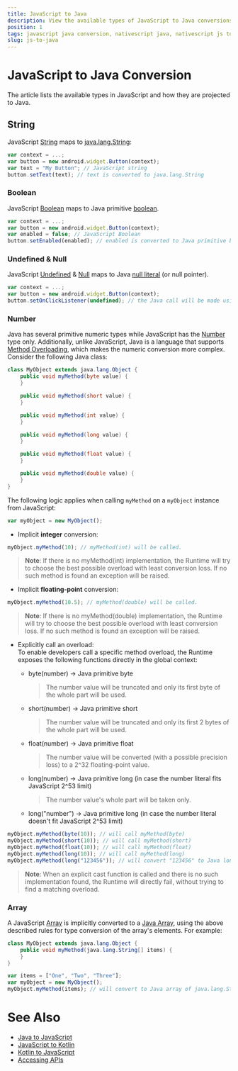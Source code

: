 ```yaml
---
title: JavaScript to Java
description: View the available types of JavaScript to Java conversions in NativeScript, including string, boolean, number, array types, undefined and null.
position: 1
tags: javascript java conversion, nativescript java, nativescript js to java
slug: js-to-java
---
```


# JavaScript to Java Conversion

The article lists the available types in JavaScript and how they are projected to Java.

## String

JavaScript [String](http://www.w3schools.com/jsref/jsref_obj_string.asp) maps to [java.lang.String](http://developer.android.com/reference/java/lang/String.html):

``` JavaScript
var context = ...;
var button = new android.widget.Button(context);
var text = "My Button"; // JavaScript string
button.setText(text); // text is converted to java.lang.String
```

### Boolean

JavaScript [Boolean](http://www.w3schools.com/js/js_booleans.asp) maps to Java primitive [boolean](http://docs.oracle.com/javase/tutorial/java/nutsandbolts/datatypes.html).

``` JavaScript
var context = ...;
var button = new android.widget.Button(context);
var enabled = false; // JavaScript Boolean
button.setEnabled(enabled); // enabled is converted to Java primitive boolean
```

### Undefined & Null

JavaScript [Undefined](http://www.w3schools.com/jsref/jsref_undefined.asp) & [Null](https://www.w3schools.com/js/js_type_conversion.asp) maps to Java [null literal](http://docs.oracle.com/javase/specs/jls/se7/html/jls-3.html#jls-3.10.7) (or null pointer).

``` JavaScript
var context = ...;
var button = new android.widget.Button(context);
button.setOnClickListener(undefined); // the Java call will be made using the null keyword
```

### Number

Java has several primitive numeric types while JavaScript has the [Number](http://www.w3schools.com/jsref/jsref_obj_number.asp) type only. Additionally, unlike JavaScript, Java is a language that supports [Method Overloading](http://en.wikipedia.org/wiki/Function_overloading), which makes the numeric conversion more complex. Consider the following Java class:

``` Java
class MyObject extends java.lang.Object {
    public void myMethod(byte value) {
    }

    public void myMethod(short value) {
    }

    public void myMethod(int value) {
    }

    public void myMethod(long value) {
    }

    public void myMethod(float value) {
    }

    public void myMethod(double value) {
    }
}
```

The following logic applies when calling `myMethod` on a `myObject` instance from JavaScript:

``` JavaScript
var myObject = new MyObject();
```

* Implicit **integer** conversion:

``` JavaScript
myObject.myMethod(10); // myMethod(int) will be called.
```

> **Note**: If there is no myMethod(int) implementation, the Runtime will try to choose the best possible overload with least conversion loss. If no such method is found an exception will be raised.

* Implicit **floating-point** conversion:

``` JavaScript
myObject.myMethod(10.5); // myMethod(double) will be called.
```

> **Note**: If there is no myMethod(double) implementation, the Runtime will try to choose the best possible overload with least conversion loss. If no such method is found an exception will be raised.

* Explicitly call an overload:<br />
To enable developers call a specific method overload, the Runtime exposes the following functions directly in the global context:

  + byte(number) → Java primitive byte

    > The number value will be truncated and only its first byte of the whole part will be used.

  + short(number) → Java primitive short

    > The number value will be truncated and only its first 2 bytes of the whole part will be used.

  + float(number) → Java primitive float

    > The number value will be converted (with a possible precision loss) to a 2^32 floating-point value.

  + long(number) → Java primitive long (in case the number literal fits JavaScript 2^53 limit)

    > The number value's whole part will be taken only.

  + long("number") → Java primitive long (in case the number literal doesn't fit JavaScript 2^53 limit)

``` JavaScript
myObject.myMethod(byte(10)); // will call myMethod(byte)
myObject.myMethod(short(10)); // will call myMethod(short)
myObject.myMethod(float(10)); // will call myMethod(float)
myObject.myMethod(long(10)); // will call myMethod(long)
myObject.myMethod(long("123456")); // will convert "123456" to Java long and will call myMethod(long)
```

> **Note**: When an explicit cast function is called and there is no such implementation found, the Runtime will directly fail, without trying to find a matching overload.

### Array

A JavaScript [Array](http://www.w3schools.com/jsref/jsref_obj_array.asp) is implicitly converted to a [Java Array](http://docs.oracle.com/javase/tutorial/java/nutsandbolts/arrays.html), using the above described rules for type conversion of the array's elements. For example:

``` Java
class MyObject extends java.lang.Object {
    public void myMethod(java.lang.String[] items) {
    }
}
```

``` JavaScript
var items = ["One", "Two", "Three"];
var myObject = new MyObject();
myObject.myMethod(items); // will convert to Java array of java.lang.String objects

```

# See Also

* [Java to JavaScript](./java-to-js.md)
* [JavaScript to Kotlin](./js-to-kotlin.md)
* [Kotlin to JavaScript](./kotlin-to-js.md)
* [Accessing APIs](../metadata/accessing-packages.md)
